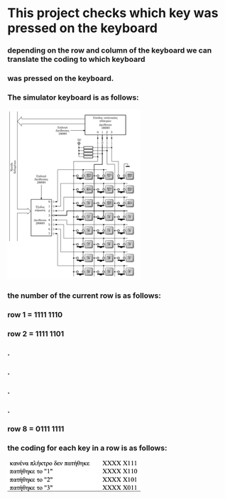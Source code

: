 # This project checks which key was pressed on the keyboard
### depending on the row and column of the keyboard we can translate the coding to which keyboard
### was pressed on the keyboard.

### The simulator keyboard is as follows:
<img src="keyboard.png" width="300"/>

### the number of the current row is as follows:

### row 1 = 1111 1110
### row 2 = 1111 1101
###         .
###         .
###         .
###         .
### row 8 = 0111 1111

### the coding for each key in a row is as follows:
<img src="coding.png" width="300"/>


